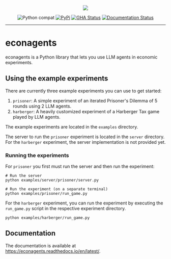 <div align="center">
  <img src="https://raw.githubusercontent.com/iwanalabs/econagents/main/assets/logo_200w.png">
</div>

<div align="center">

![Python compat](https://img.shields.io/badge/%3E=python-3.10-blue.svg)
[![PyPi](https://img.shields.io/pypi/v/econagents.svg)](https://pypi.python.org/pypi/econagents)
[![GHA Status](https://github.com/iwanalabs/econagents/actions/workflows/tests.yaml/badge.svg?branch=main)](https://github.com/iwanalabs/econagents/actions?query=workflow%3Atests)
[![Documentation Status](https://readthedocs.org/projects/econagents/badge/?version=latest)](https://econagents.readthedocs.io/en/latest/?badge=latest)

</div>

---

# econagents

econagents is a Python library that lets you use LLM agents in economic experiments.

## Using the example experiments

There are currently three example experiments you can use to get started:

1. `prisoner`: A simple experiment of an iterated Prisoner's Dilemma of 5 rounds using 2 LLM agents.
2. `harberger`: A heavily customized experiment of a Harberger Tax game played by LLM agents.

The example experiments are located in the `examples` directory.

The server to run the `prisoner` experiment is located in the `server` directory. For the `harberger` experiment, the server implementation is not provided yet.

### Running the experiments

For `prisoner` you first must run the server and then run the experiment:

```shell
# Run the server
python examples/server/prisoner/server.py

# Run the experiment (on a separate terminal)
python examples/prisoner/run_game.py
```

For the `harberger` experiment, you can run the experiment by executing the `run_game.py` script in the respective experiment directory.

```shell
python examples/harberger/run_game.py
```

## Documentation

The documentation is available at https://econagents.readthedocs.io/en/latest/.
